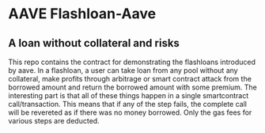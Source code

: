 # AAVE Flashloan-Aave

## A loan without collateral and risks

This repo contains the contract for demonstrating the flashloans introduced by aave. In a flashloan, a user can take loan from any pool without any collateral, make profits through arbitrage or smart contract attack from the borrowed amount and return the borrowed amount with some premium. The interesting part is that all of these things happen in a single smartcontract call/transaction. This means that if any of the step fails, the complete call will be revereted as if there was no money borrowed. Only the gas fees for various steps are deducted.
